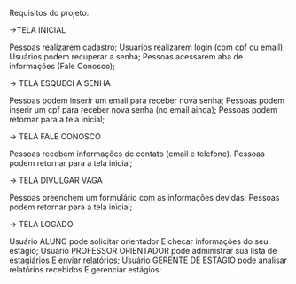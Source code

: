 
Requisitos do projeto:

->TELA INICIAL

Pessoas realizarem cadastro;
Usuários realizarem login (com cpf ou email);
Usuários podem recuperar a senha;
Pessoas acessarem aba de informações (Fale Conosco);

-> TELA ESQUECI A SENHA

Pessoas podem inserir um email para receber nova senha;
Pessoas podem inserir um cpf para receber nova senha (no email ainda);
Pessoas podem retornar para a tela inicial;

-> TELA FALE CONOSCO 
 
Pessoas recebem informações de contato (email e telefone).
Pessoas podem retornar para a tela inicial;

-> TELA DIVULGAR VAGA

Pessoas preenchem um formulário com as informações devidas;
Pessoas podem retornar para a tela inicial;

-> TELA LOGADO

Usuário ALUNO pode solicitar orientador E checar informações do seu estágio;
Usuário PROFESSOR ORIENTADOR pode administrar sua lista de estagiários E enviar relatórios;
Usuário GERENTE DE ESTÁGIO pode analisar relatórios recebidos E gerenciar estágios;
